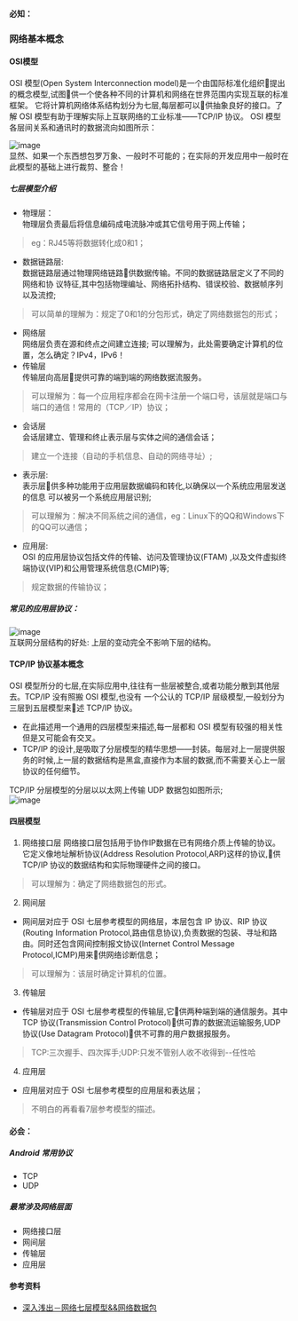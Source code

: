 ####  必知：
### 网络基本概念
#### OSI模型
OSI 模型(Open System Interconnection model)是一个由国际标准化组织􏰁提出的概念模型,试图􏰁供一个使各种不同的计算机和网络在世界范围内实现互联的标准框架。
它将计算机网络体系结构划分为七层,每层都可以􏰁供抽象良好的接口。了解 OSI 模型有助于理解实际上互联网络的工业标准——TCP/IP 协议。
OSI 模型各层间关系和通讯时的数据流向如图所示：  

![image](https://upload-images.jianshu.io/upload_images/1156719-afc57efbe98be4f6.png?imageMogr2/auto-orient/strip%7CimageView2/2/w/557)  
显然、如果一个东西想包罗万象、一般时不可能的；在实际的开发应用中一般时在此模型的基础上进行裁剪、整合！
##### 七层模型介绍
+ 物理层：  
物理层负责最后将信息编码成电流脉冲或其它信号用于网上传输；
> eg：RJ45等将数据转化成0和1；
+ 数据链路层:  
数据链路层通过物理网络链路􏰁供数据传输。不同的数据链路层定义了不同的网络和协 议特征,其中包括物理编址、网络拓扑结构、错误校验、数据帧序列以及流控;
> 可以简单的理解为：规定了0和1的分包形式，确定了网络数据包的形式；
+ 网络层  
网络层负责在源和终点之间建立连接;
可以理解为，此处需要确定计算机的位置，怎么确定？IPv4，IPv6！
+ 传输层  
传输层向高层􏰁提供可靠的端到端的网络数据流服务。
> 可以理解为：每一个应用程序都会在网卡注册一个端口号，该层就是端口与端口的通信！常用的（TCP／IP）协议；
+ 会话层  
会话层建立、管理和终止表示层与实体之间的通信会话；
> 建立一个连接（自动的手机信息、自动的网络寻址）;
+ 表示层:  
表示层􏰁供多种功能用于应用层数据编码和转化,以确保以一个系统应用层发送的信息 可以被另一个系统应用层识别;
> 可以理解为：解决不同系统之间的通信，eg：Linux下的QQ和Windows下的QQ可以通信；
+ 应用层:  
OSI 的应用层协议包括文件的传输、访问及管理协议(FTAM) ,以及文件虚拟终端协议(VIP)和公用管理系统信息(CMIP)等;
> 规定数据的传输协议；
##### 常见的应用层协议：  
![image](https://upload-images.jianshu.io/upload_images/1156719-0c6704aa11ae4908.png?imageMogr2/auto-orient/strip%7CimageView2/2/w/445)  
互联网分层结构的好处: 上层的变动完全不影响下层的结构。
#### TCP/IP 协议基本概念
OSI 模型所分的七层,在实际应用中,往往有一些层被整合,或者功能分散到其他层去。TCP/IP 没有照搬 OSI 模型,也没有 一个公认的 TCP/IP 层级模型,一般划分为三层到五层模型来􏰂述 TCP/IP 协议。

+ 在此描述用一个通用的四层模型来描述,每一层都和 OSI 模型有较强的相关性但是又可能会有交叉。
+ TCP/IP 的设计,是吸取了分层模型的精华思想——封装。每层对上一层提供服务的时候,上一层的数据结构是黑盒,直接作为本层的数据,而不需要关心上一层协议的任何细节。

TCP/IP 分层模型的分层以以太网上传输 UDP 数据包如图所示;  
![image](https://upload-images.jianshu.io/upload_images/1156719-d9684a2e160f62ad.png?imageMogr2/auto-orient/strip%7CimageView2/2/w/700)

#### 四层模型
1. 网络接口层
网络接口层包括用于协作IP数据在已有网络介质上传输的协议。
它定义像地址解析协议(Address Resolution Protocol,ARP)这样的协议,􏰁供 TCP/IP 协议的数据结构和实际物理硬件之间的接口。
> 可以理解为：确定了网络数据包的形式。

2. 网间层
+ 网间层对应于 OSI 七层参考模型的网络层，本层包含 IP 协议、RIP 协议(Routing Information Protocol,路由信息协议),负责数据的包装、寻址和路由。同时还包含网间控制报文协议(Internet Control Message Protocol,ICMP)用来􏰁供网络诊断信息；
> 可以理解为：该层时确定计算机的位置。

3. 传输层
+ 传输层对应于 OSI 七层参考模型的传输层,它􏰁供两种端到端的通信服务。其中 TCP 协议(Transmission Control Protocol)􏰁供可靠的数据流运输服务,UDP 协议(Use Datagram Protocol)􏰁供不可靠的用户数据报服务。
> TCP:三次握手、四次挥手;UDP:只发不管别人收不收得到--任性哈

4. 应用层
+ 应用层对应于 OSI 七层参考模型的应用层和表达层；
> 不明白的再看看7层参考模型的描述。


####  必会：
##### Android 常用协议
+ TCP
+ UDP
##### 最常涉及网络层面
+ 网络接口层
+ 网间层
+ 传输层
+ 应用层
#### 参考资料
+ [深入浅出－网络七层模型&&网络数据包](https://www.jianshu.com/p/4b9d43c0571a)